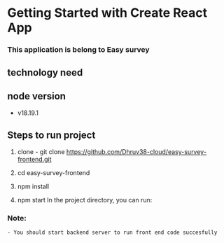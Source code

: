# Getting Started with Create React App
 
 ### This application is belong to Easy survey

## technology need

## node version
  - v18.19.1

## Steps to run project

1. clone - git clone https://github.com/Dhruv38-cloud/easy-survey-frontend.git
2. cd easy-survey-frontend

3. npm install

4. npm start
In the project directory, you can run:


### Note:
    - You should start backend server to run front end code succesfully



